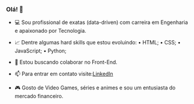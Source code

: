 ### Olá! 👋

- 💻 Sou profissional de exatas (data-driven) com carreira em Engenharia e apaixonado por Tecnologia.

- 📈 Dentre algumas hard skills que estou evoluindo:
• HTML;
• CSS;
• JavaScript;
• Python;

- 👯 Estou buscando colaborar no Front-End.

- 📫 Para entrar em contato visite:[LinkedIn](https://www.linkedin.com/in/josebrunofonseca-desenvolvedor-full-stack/)

- 🎮 Gosto de Video Games, séries e animes e sou um entusiasta do mercado financeiro.
